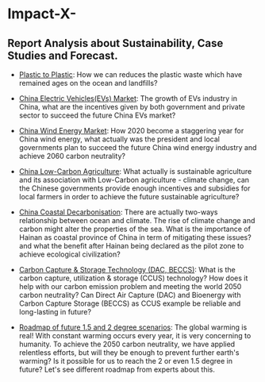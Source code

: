# Impact-X-
## Report Analysis about Sustainability, Case Studies and Forecast.

* [Plastic to Plastic](https://github.com/nico2997/Impact-X-/blob/main/Plastic%20to%20Plastic/Plastic%20to%20Plastic.pdf): How we can reduces the plastic waste which have remained ages on the ocean and landfills?

* [China Electric Vehicles(EVs) Market](https://github.com/nico2997/Impact-X-/blob/main/China%20Electric%20Vehicle%20Market/EV%20in%20China%20Market.pdf): The growth of EVs industry in China, what are the incentives given by both government and private sector to succeed the future China EVs market?

* [China Wind Energy Market](https://github.com/nico2997/Impact-X-/blob/main/China%20Wind%20Energy%20Market/Wind%20Energy%20in%20China.pdf): How 2020 become a staggering year for China wind energy, what actually was the president and local governments plan to succeed the future China wind energy industry and achieve 2060 carbon neutrality?

* [China Low-Carbon Agriculture](https://github.com/nico2997/Impact-X-/blob/main/China%20Low-Carbon%20Agriculture/Low%20Carbon%20Agriculture.pdf): What actually is sustainable agriculture and its association with Low-Carbon agriculture - climate change, can the Chinese governments provide enough incentives and subsidies for local farmers in order to achieve the future sustainable agriculture?

* [China Coastal Decarbonisation](https://github.com/nico2997/Impact-X-/blob/main/China%20Coastal%20Decarbonisation/China%20Coastal%20Decarbonization.pdf): There are actually two-ways relationship between ocean and climate. The rise of climate change and carbon might alter the properties of the sea. What is the importance of Hainan as coastal province of China in term of mitigating these issues? and what the benefit after Hainan being declared as the pilot zone to achieve ecological civilization?

* [Carbon Capture & Storage Technology (DAC, BECCS)](https://github.com/nico2997/Impact-X-/blob/main/Carbon%20Capture%20%26%20Storage%20Technology%20(DAC%2C%20BECCS)/Carbon%20Removal%20Technologies.pdf): What is the carbon capture, utilization & storage (CCUS) technology? How does it help with our carbon emission problem and meeting the world 2050 carbon neutrality? Can Direct Air Capture (DAC) and Bioenergy with Carbon Capture Storage (BECCS) as CCUS example be reliable and long-lasting in future?

* [Roadmap of future 1.5 and 2 degree scenarios](https://github.com/nico2997/Impact-X-/blob/main/Roadmap%20of%20Future%201.5%20and%202%20degree%20scenario/Roadmap%20to%20future%201.5%20and%202%20degree%20scenario.pdf): The global warming is real! With constant warming occurs every year, it is very concerning to humanity. To achieve the 2050 carbon neutrality, we have applied relentless efforts, but will they be enough to prevent further earth's warming? Is it possible for us to reach the 2 or even 1.5 degree in future? Let's see different roadmap from experts about this.
